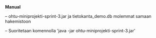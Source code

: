 **Manual**

– ohtu-miniprojekti-sprint-3.jar ja tietokanta_demo.db molemmat samaan hakemistoon

– Suoritetaan komennolla 'java -jar ohtu-miniprojekti-sprint-3.jar'
